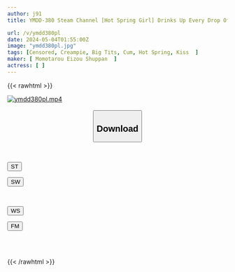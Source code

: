 ```yaml
---
author: j91
title: YMDD-380 Steam Channel [Hot Spring Girl] Drinks Up Every Drop Of Semen And Acme With A Big Voice! Uncut Release Of The Naughty Broadcasting Accident Of The Hot Spring Where The Hot Body Of A Girl With Big Natural Breasts And Hairy Hair Is Forced Into The Hot Spring! ! Riri

url: /v/ymdd380pl
date: 2024-05-04T01:55:00Z
image: "ymdd380pl.jpg"
tags: [Censored, Creampie, Big Tits, Cum, Hot Spring, Kiss	]
maker: [ Momotarou Eizou Shuppan  ]
actress: [ ]
---
```



{{< rawhtml >}}

<div class="video" data-videoid="zrDyo6bLvaCYZ00">
    <a href="javascript:;">
        <img src="/v/ymdd380pl/ymdd380pl.jpg" width="WIDTH" height="HEIGHT" alt="ymdd380pl.mp4" loading="lazy">
    </a>
</div>

<script type="text/javascript" src="https://j91.asia/asset/on-demand-st.js"></script>

<br>
  <link rel="stylesheet" href="https://j91.asia/asset/bs5.css">
  
  <center>
  <button class="btn btn-primary" type="button" data-bs-toggle="collapse" data-bs-target=".multi-collapse" aria-expanded="false" aria-controls="multiCollapseExample1 multiCollapseExample2"><h2>Download</h2></button></center>
</p>
<div class="row">
  <div class="col">
    <div class="collapse multi-collapse" id="multiCollapseExample1">
      <div class="card card-body">
	      	      <br>
<div class="buttons">  
<p><a href="https://streamtape.to/v/zrDyo6bLvaCYZ00" target="_blank"><button class="btn-hover color-3"><i class="fa fa-download"></i> ST</button></a></p>
<p><a href="https://asnwish.com/17iteldm7cci" target="_blank"><button class="btn-hover color-2"><i class="fa fa-download"></i> SW</button></a></p></div>
    </div>
  </div>
</div>
  <div class="col">
    <div class="collapse multi-collapse" id="multiCollapseExample2">
      <div class="card card-body">
	      <br>
<div class="buttons">
<p><a href="javascript:;"><button class="btn-hover color-9"><i class="fa fa-download"></i> WS</button></a></p>
<p><a href="javascript:;"><button class="btn-hover color-8"><i class="fa fa-download"></i> FM</button></a></p></div>
<br><br>
      </div>
    </div>
  </div>
</div>

{{< /rawhtml >}}